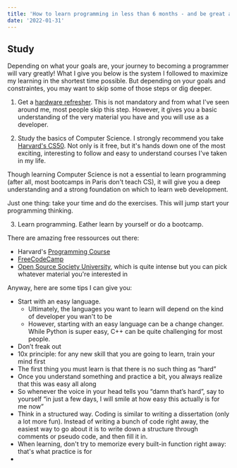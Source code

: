 ```yaml
---
title: 'How to learn programming in less than 6 months - and be great at it'
date: '2022-01-31'
---
```



## Study

Depending on what your goals are, your journey to becoming a programmer will vary greatly!
What I give you below is the system I followed to maximize my learning in the shortest time possible.
But depending on your goals and constraintes, you may want to skip some of those steps or dig deeper.

1. Get a [hardware refresher](https://www.edx.org/course/cs50s-understanding-technology).
This is not mandatory and from what I've seen around me, most people skip this step.
However, it gives you a basic understanding of the very material you have and you will use as a developer.

2. Study the basics of Computer Science.
I strongly recommend you take [Harvard's CS50](https://www.edx.org/course/introduction-computer-science-harvardx-cs50x?index=product&queryID=67cd34901aad219b4f5762b662a7a5ee&position=1). Not only is it free, but it's hands down one of the most exciting, interesting to follow and easy to understand courses I've taken in my life.

Though learning Computer Science is not a essential to learn programming (after all, most bootcamps in Paris don't teach CS), it will give you a deep understanding and a strong foundation on which to learn web development. 

Just one thing: take your time and do the exercises. This will jump start your programming thinking.

3. Learn programming.
Eather learn by yourself or do a bootcamp.

There are amazing free ressources out there:
- Harvard's [Programming Course](https://www.edx.org/course/cs50s-web-programming-with-python-and-javascript)
- [FreeCodeCamp](https://www.freecodecamp.org/)
- [Open Source Society University](https://github.com/ossu/computer-science#curriculum), which is quite intense but you can pick whatever material you're interested in

Anyway, here are some tips I can give you:
- Start with an easy language.
  - Ultimately, the languages you want to learn will depend on the kind of developer you wan't to be
  - However, starting with an easy language can be a change changer. While Python is super easy, C++ can be quite challenging for most people.
- Don’t freak out
- 10x principle: for any new skill that you are going to learn, train your mind first
- The first thing you must learn is that there is no such thing as “hard”
- Once you understand something and practice a bit, you always realize that this was easy all along
- So whenever the voice in your head tells you “damn that’s hard”, say to yourself “in just a few days, I will smile at how easy this actually is for me now”
- Think in a structured way. Coding is similar to writing a dissertation (only a lot more fun). Instead of writing a bunch of code right away, the easiest way to go about it is to write down a structure through comments or pseudo code, and then fill it in.
- When learning, don't try to memorize every built-in function right away: that's what practice is for
- 